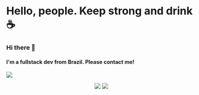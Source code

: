 # **Hello, people**. Keep strong and **drink** ☕ 

### Hi there 👋

#### I'm a fullstack dev from Brazil. Please contact me!

<a href="https://www.linkedin.com/in/joao-pedro-s-santos/">
    <img src="https://img.shields.io/badge/linkedin-%230077B5.svg?&style=for-the-badge&logo=linkedin&logoColor=white" />
</a>

<p align="center">
  <img src="https://github-readme-stats.vercel.app/api?username=thejohnjohn&count_private=true&show_icons=true&theme=darcula&hide_border=true&bg_color=00000000&hide=issues,stars" />
  <img src="https://github-readme-stats.vercel.app/api/top-langs/?username=thejohnjohn&layout=compact&theme=darcula&hide_border=true&bg_color=00000000" />
</p>

